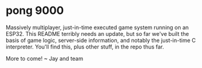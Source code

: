 # pong 9000

Massively multiplayer, just-in-time executed game system running on an ESP32. This README terribly needs an update, but so far we've built the basis of game logic, server-side information, and notably the just-in-time C interpreter. You'll find this, plus other stuff, in the repo thus far.

More to come!
~ Jay and team

